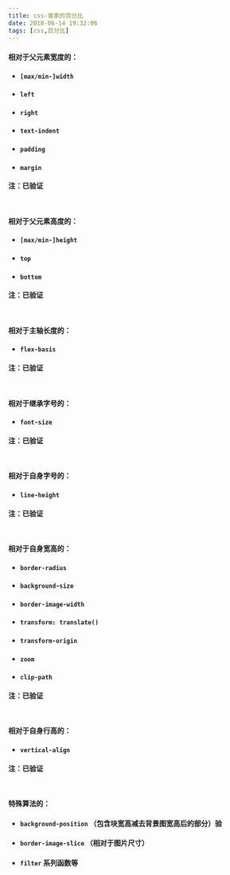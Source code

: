 ```yaml
---
title: css-谁家的百分比
date: 2018-06-14 19:32:06
tags: [css,百分比]
---
```


#### 相对于父元素宽度的：

- #### `[max/min-]width`
- #### `left`
- #### `right`
- #### `text-indent`
- #### `padding`
- #### `margin` 

**注：已验证**

<br/>

#### 相对于父元素高度的：

- #### `[max/min-]height`
- #### `top`
- #### `bottom`

**注：已验证**

<br/>

#### 相对于主轴长度的：

- #### `flex-basis` 

**注：已验证**

<br/>

<!--more--> 

#### 相对于继承字号的：

- #### `font-size` 

**注：已验证**

<br/>

#### 相对于自身字号的：

- #### `line-height` 

**注：已验证**

<br/>

#### 相对于自身宽高的：

- #### `border-radius`

- #### `background-size`

- #### `border-image-width`

- #### `transform: translate()`

- #### `transform-origin`

- #### `zoom`

- #### `clip-path` 

**注：已验证**

<br/>

#### 相对于自身行高的：

- #### `vertical-align` 

**注：已验证**

<br/>

#### 特殊算法的：

- #### `background-position` （包含块宽高减去背景图宽高后的部分）验
- #### `border-image-slice` （相对于图片尺寸）
- #### `filter` 系列函数等